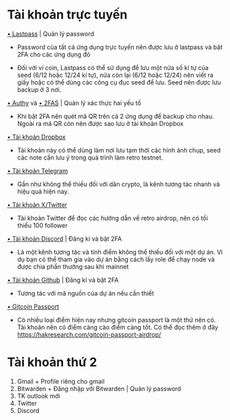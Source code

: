 # Tài khoản trực tuyến

[• Lastpass](https://lastpass.com/)<base target="_blank"> | Quản lý password

   - Password của tất cả ứng dụng trực tuyến nên được lưu ở lastpass và bật 2FA cho các ứng dụng đó 
   
   - Đối với ví coin, Lastpass có thể sử dụng để lưu một nửa số kí tự của seed (6/12 hoặc 12/24 kí tự), nửa còn lại (6/12 hoặc 12/24) nên viết ra giấy hoặc có thể dùng các công cụ đục seed để lưu. Seed nên được lưu backup ở 3 nơi.

[• Authy](https://authy.com/)<base target="_blank"> và [• 2FAS](https://2fas.com/)<base target="_blank"> | Quản lý xác thực hai yếu tố 

   - Khi bật 2FA nên quét mã QR trên cả 2 ứng dụng để backup cho nhau. Ngoài ra mã QR còn nên được sao lưu ở tài khoản Dropbox 

[• Tài khoản Dropbox](https://drop.com/)<base target="_blank">

   - Tài khoản này có thể dùng làm nơi lưu tạm thời các hình ảnh chụp, seed các note cần lưu ý trong quá trình làm retro testnet.

[• Tài khoản Telegram](https://telegram.org/)<base target="_blank">

   - Gần như không thể thiếu đối với dân crypto, là kênh tương tác nhanh và hiệu quả hiện nay.

[• Tài khoản X/Twitter](https://x.com/)<base target="_blank">

   - Tài khoản Twitter để đọc các hướng dẫn về retro airdrop, nên có tối thiểu 100 follower

[• Tài khoản Discord](https://discord.com/)<base target="_blank"> | Đăng kí và bật 2FA

   - Là một kênh tương tác và tính điểm không thể thiếu đối với một dự án. Ví dụ bạn có thể tham gia vào dự án bằng cách lấy role để chạy node và được chia phẩn thưởng sau khi mainnet

[• Tài khoản Github](https://github.com/)<base target="_blank"> | Đăng kí và bật 2FA
   
   - Tương tác với mã nguồn của dự án nếu cần thiết

[• Gitcoin Passport](https://www.gitcoin.co/)<base target="_blank">

   - Có nhiều loại điểm hiện nay nhưng gitcoin passport là một thứ nên có. Tài khoản nên có điểm càng cào điểm càng tốt. Có thể đọc thêm ở đây https://hakresearch.com/gitcoin-passport-airdrop/


# Tài khoản thứ 2

1) Gmail + Profile riêng cho gmail
2) Bitwarden + Đăng nhập với Bitwarden | Quản lý password
3) TK outlook mới
5) Twitter
6) Discord 
